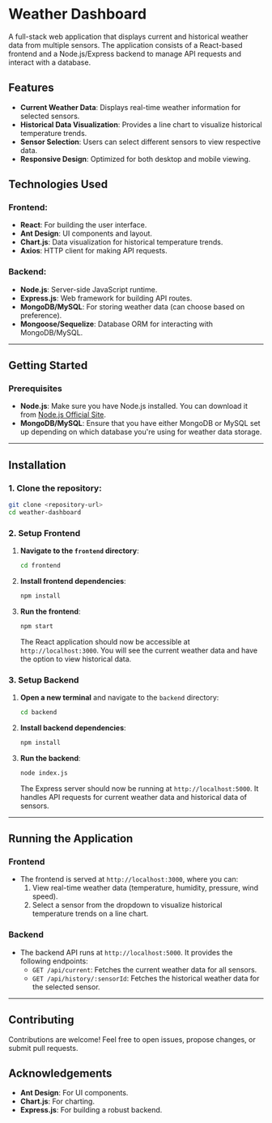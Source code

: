 # Weather Dashboard

A full-stack web application that displays current and historical weather data from multiple sensors. The application consists of a React-based frontend and a Node.js/Express backend to manage API requests and interact with a database.

## Features

- **Current Weather Data**: Displays real-time weather information for selected sensors.
- **Historical Data Visualization**: Provides a line chart to visualize historical temperature trends.
- **Sensor Selection**: Users can select different sensors to view respective data.
- **Responsive Design**: Optimized for both desktop and mobile viewing.

## Technologies Used

### Frontend:
- **React**: For building the user interface.
- **Ant Design**: UI components and layout.
- **Chart.js**: Data visualization for historical temperature trends.
- **Axios**: HTTP client for making API requests.

### Backend:
- **Node.js**: Server-side JavaScript runtime.
- **Express.js**: Web framework for building API routes.
- **MongoDB/MySQL**: For storing weather data (can choose based on preference).
- **Mongoose/Sequelize**: Database ORM for interacting with MongoDB/MySQL.

---

## Getting Started

### Prerequisites

- **Node.js**: Make sure you have Node.js installed. You can download it from [Node.js Official Site](https://nodejs.org/).
- **MongoDB/MySQL**: Ensure that you have either MongoDB or MySQL set up depending on which database you're using for weather data storage.

---

## Installation

### 1. Clone the repository:

```bash
git clone <repository-url>
cd weather-dashboard
```

### 2. Setup Frontend

1. **Navigate to the `frontend` directory**:

   ```bash
   cd frontend
   ```

2. **Install frontend dependencies**:

   ```bash
   npm install
   ```

3. **Run the frontend**:

   ```bash
   npm start
   ```

   The React application should now be accessible at `http://localhost:3000`. You will see the current weather data and have the option to view historical data.

### 3. Setup Backend

1. **Open a new terminal** and navigate to the `backend` directory:

   ```bash
   cd backend
   ```

2. **Install backend dependencies**:

   ```bash
   npm install
   ```

3. **Run the backend**:

   ```bash
   node index.js
   ```

   The Express server should now be running at `http://localhost:5000`. It handles API requests for current weather data and historical data of sensors.

---

## Running the Application

### Frontend

- The frontend is served at `http://localhost:3000`, where you can:
  1. View real-time weather data (temperature, humidity, pressure, wind speed).
  2. Select a sensor from the dropdown to visualize historical temperature trends on a line chart.

### Backend

- The backend API runs at `http://localhost:5000`. It provides the following endpoints:
  - `GET /api/current`: Fetches the current weather data for all sensors.
  - `GET /api/history/:sensorId`: Fetches the historical weather data for the selected sensor.

---

## Contributing

Contributions are welcome! Feel free to open issues, propose changes, or submit pull requests.


## Acknowledgements

- **Ant Design**: For UI components.
- **Chart.js**: For charting.
- **Express.js**: For building a robust backend.

